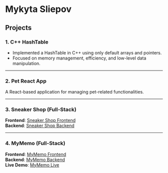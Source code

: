 # **Mykyta Sliepov**

## **Projects**

### **1. C++ HashTable**
- Implemented a HashTable in C++ using only default arrays and pointers.  
- Focused on memory management, efficiency, and low-level data manipulation.

---

### **2. Pet React App**
A React-based application for managing pet-related functionalities.  

---

### **3. Sneaker Shop (Full-Stack)**
**Frontend**: [Sneaker Shop Frontend](https://github.com/Pokulita/sneakershop)  
**Backend**: [Sneaker Shop Backend](https://github.com/Pokulita/sneaker_backend)  

---

### **4. MyMemo (Full-Stack)**
**Frontend**: [MyMemo Frontend](https://github.com/Pokulita/mymemo)  
**Backend**: [MyMemo Backend](https://github.com/Pokulita/mark_be)  
**Live Demo**: [MyMemo Live](https://mymemo-e9sm.onrender.com)
 
 
